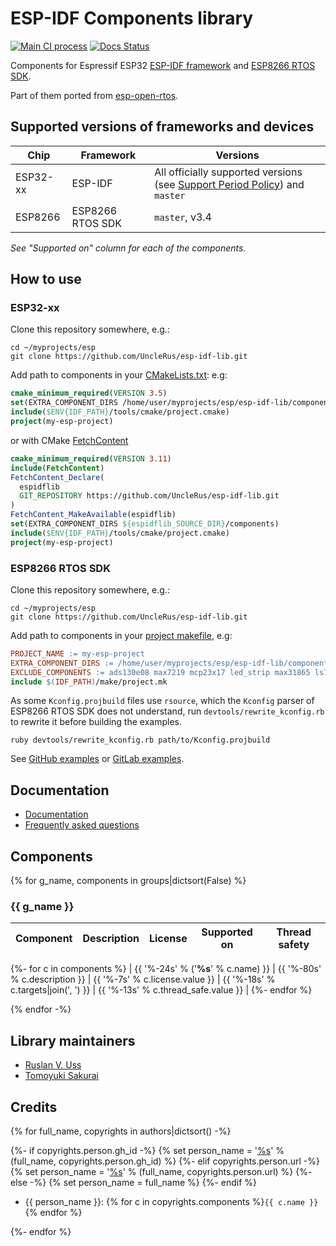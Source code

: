 # ESP-IDF Components library

[![Main CI process](https://github.com/UncleRus/esp-idf-lib/actions/workflows/ci.yml/badge.svg)](https://github.com/UncleRus/esp-idf-lib/actions/workflows/ci.yml)
[![Docs Status](https://readthedocs.org/projects/esp-idf-lib/badge/?version=latest&style=flat)](https://esp-idf-lib.readthedocs.io/en/latest/)

Components for Espressif ESP32 [ESP-IDF framework](https://github.com/espressif/esp-idf)
and [ESP8266 RTOS SDK](https://github.com/espressif/ESP8266_RTOS_SDK).

Part of them ported from [esp-open-rtos](https://github.com/SuperHouse/esp-open-rtos).

## Supported versions of frameworks and devices

| Chip     | Framework        | Versions                                                                                                                                         |
| -------- | ---------------- | ------------------------------------------------------------------------------------------------------------------------------------------------ |
| ESP32-xx | ESP-IDF          | All officially supported versions (see [Support Period Policy](https://github.com/espressif/esp-idf/blob/master/SUPPORT_POLICY.md)) and `master` |
| ESP8266  | ESP8266 RTOS SDK | `master`, v3.4                                                                                                                                   |

_See "Supported on" column for each of the components._

## How to use

### ESP32-xx

Clone this repository somewhere, e.g.:

```Shell
cd ~/myprojects/esp
git clone https://github.com/UncleRus/esp-idf-lib.git
```

Add path to components in your [CMakeLists.txt](https://docs.espressif.com/projects/esp-idf/en/latest/esp32/api-guides/build-system.html):
e.g:

```CMake
cmake_minimum_required(VERSION 3.5)
set(EXTRA_COMPONENT_DIRS /home/user/myprojects/esp/esp-idf-lib/components)
include($ENV{IDF_PATH}/tools/cmake/project.cmake)
project(my-esp-project)
```

or with CMake [FetchContent](https://cmake.org/cmake/help/latest/module/FetchContent.html)

```CMake
cmake_minimum_required(VERSION 3.11)
include(FetchContent)
FetchContent_Declare(
  espidflib
  GIT_REPOSITORY https://github.com/UncleRus/esp-idf-lib.git
)
FetchContent_MakeAvailable(espidflib)
set(EXTRA_COMPONENT_DIRS ${espidflib_SOURCE_DIR}/components)
include($ENV{IDF_PATH}/tools/cmake/project.cmake)
project(my-esp-project)
```

### ESP8266 RTOS SDK

Clone this repository somewhere, e.g.:

```Shell
cd ~/myprojects/esp
git clone https://github.com/UncleRus/esp-idf-lib.git
```

Add path to components in your [project makefile](https://docs.espressif.com/projects/esp8266-rtos-sdk/en/latest/api-guides/build-system.html),
e.g:

```Makefile
PROJECT_NAME := my-esp-project
EXTRA_COMPONENT_DIRS := /home/user/myprojects/esp/esp-idf-lib/components
EXCLUDE_COMPONENTS := ads130e08 max7219 mcp23x17 led_strip max31865 ls7366r max31855
include $(IDF_PATH)/make/project.mk
```

As some `Kconfig.projbuild` files use `rsource`, which the `Kconfig` parser of
ESP8266 RTOS SDK does not understand, run `devtools/rewrite_kconfig.rb` to
rewrite it before building the examples.

```console
ruby devtools/rewrite_kconfig.rb path/to/Kconfig.projbuild
```
See [GitHub examples](https://github.com/UncleRus/esp-idf-lib/tree/master/examples)
or [GitLab examples](https://gitlab.com/UncleRus/esp-idf-lib/tree/master/examples).

## Documentation

- [Documentation](https://esp-idf-lib.readthedocs.io/en/latest/)
- [Frequently asked questions](FAQ.md)

## Components

{% for g_name, components in groups|dictsort(False) %}

### {{ g_name }}

| Component | Description | License | Supported on | Thread safety |
| --------- | ----------- | ------- | ------------ | ------------- |

{%- for c in components %}
| {{ '%-24s' % ('**%s**' % c.name) }} | {{ '%-80s' % c.description }} | {{ '%-7s' % c.license.value }} | {{ '%-18s' % c.targets|join(', ') }} | {{ '%-13s' % c.thread_safe.value }} |
{%- endfor %}

{% endfor -%}

## Library maintainers

- [Ruslan V. Uss](https://github.com/UncleRus)
- [Tomoyuki Sakurai](https://github.com/trombik)

## Credits

{% for full_name, copyrights in authors|dictsort() -%}

{%- if copyrights.person.gh_id -%}
{% set person_name = '[%s](https://github.com/%s)' % (full_name, copyrights.person.gh_id) %}
{%- elif copyrights.person.url -%}
{% set person_name = '[%s](%s)' % (full_name, copyrights.person.url) %}
{%- else -%}
{% set person_name = full_name %}
{%- endif %}

- {{ person_name }}: {% for c in copyrights.components %}`{{ c.name }}` {% endfor %}

{%- endfor %}
